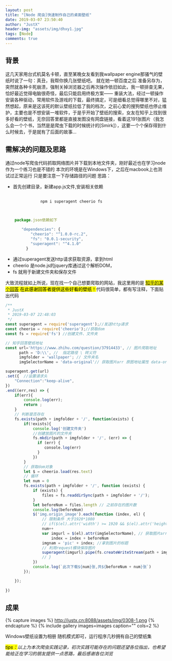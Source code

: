 ```yaml
---
layout: post
title: "[Node 爬虫]快速制作自己的桌面壁纸"
date: 2019-03-07 23:50:40
author: "JustX"
header-img: "assets/img/dhxy1.jpg"
tags: [Node]
comments: true
---
```


## 背景

这几天家用台式机莫名卡顿，直至某晚女友看到我wallpaper engine那骚气的壁纸时说了一句：真丑，我帮你换几张壁纸吧。 就在她一顿百度之后 准备另存为，突然就各种卡死崩溃，强制关掉浏览器之后再次操作依旧如此，我一顿排查无果，恰好最近觉得电脑很奇怪，最后只能启用终极方案—— 重装大法，经过一顿操作 安装各种驱动，常用软件及游戏的下载，最终搞定，可是细看总觉得哪里不对，猛然想起，原来是这该死的默认壁纸拉低了我的档次，之前心爱的搜狗壁纸也停止维护，主要也是不想安装一堆软件，于是乎开始了壁纸的搜索，女友在知乎上找到很多好看的壁纸，无奈回答里都是直接发图没有网盘链接，看着这191张图片（我怎么会一个个书，当然是是爬虫下载的时候统计的[Smirk]），这要一个个保存得到什么时候去，于是就有了后面的故事...



## 需解决的问题及思路

<section>
通过node写爬虫代码抓取网络图片并下载到本地文件夹，刚好最近也在学习node作为一个练习也是不错的
本次的环境是在Windows下，之后在macbook上也测试过正常运行 只是要注意一下存储路径的问题
思路：

<ul>
	<li>首先创建目录，新建app.js文件,安装相关依赖</li>
    <pre>
    	<code>
    		npm i superagent cheerio fs
    	</code>
    </pre>
    </li>
</ul>
</section>


```js
	package.json依赖如下
		
	   "dependencies": {
           "cheerio": "^1.0.0-rc.2",
           "fs": "0.0.1-security",
           "superagent": "^4.1.0"
         }

```
<ul>
	<li>通过superagent发送http请求获取资源，拿到html</li>
    <li>cheerio 是node.js的jquery库通过这个解析DOM，</li>
    <li>fs 就用于新建文件夹和保存文件</li>
    </li>
</ul>
<section>
大致流程就如上所说，现在找一个自己想要爬取的网站，我这里用的是
    <mark><a href="https://www.zhihu.com/question/37914433" target="_blank">知乎的某个回答</a> 在此感谢回答者提供这些好看的壁纸！</mark>代码很简单，都有写注释，下面贴出代码
</section>

```js
/**
 * JustX
 * 2019-03-07 22:48:03
 */
const superagent = require('superagent');//发送http请求
const cheerio = require('cheerio');//获取dom
const fs = require('fs') //创建文件、文件夹

// 知乎回答壁纸地址
const url='https://www.zhihu.com/question/37914433', // 图片爬取地址
      path = 'D:\\', //  指定路径 \ 转义符
      imgfolder = 'wallpaper'; // 文件夹名
      imgSelectorName = 'data-original'// 获取图片arr 原图地址属性 data-original

superagent.get(url) 
.set({  //设置请求头
    "Connection":"keep-alive",
})
.end((err,res) => {
    if(err){
        console.log(err);
        return ;
    }
    // 判断是否存在
    fs.exists(path + imgfolder + '/', function(exists) {
        if(!exists){
            console.log('创建文件夹')
            //创建放图片的文件夹
            fs.mkdir(path + imgfolder + '/', (err) => {
              if (err) {
                 console.log(err)
              }
            })
        }
        // 获取dom对象
        let $ = cheerio.load(res.text)
        // 循环
        let num = 0
        fs.exists(path + imgfolder + '/', function (exists) {
            if (exists) {
                files = fs.readdirSync(path + imgfolder + '/');
            }
            let beforeNum = files.length // 之前存在的图片数
            console.log(beforeNum)
            $('img.origin_image').each(function (index, el) {
                // 限制条件 大于1920*1080
                // if($(el).attr('width') >= 1920 && $(el).attr('height') >= 1080){
                num++
                var imgurl = $(el).attr(imgSelectorName), // 获取图片arr 原图地址属性 data-original
                    index = index + beforeNum
                imgnam = 'pic' + index; //拿到图片的标题
                // 利用request模块保存图片
                superagent(imgurl).pipe(fs.createWriteStream(path + imgfolder + '/' + imgnam + '.jpg'))
                // }
            })
            console.log(`此次下载${num}张,共${beforeNum + num}张`)
        });

    });
    
})
```

## 成果

{% capture images %}
    http://justx.cn:8088/assets/img/0308-1.png
{% endcapture %}
{% include gallery images=images caption="" cols=2 %}
<p>Windows壁纸设置为相册 随机模式即可，运行程序几秒拥有自己的壁纸集</p>
<em><mark>tips：</mark>以上为本次爬虫实践记录，初次实践可能存在的问题还望各位指出，也希望能给正在学习的朋友提供一点思路，最后感谢各位浏览</em>